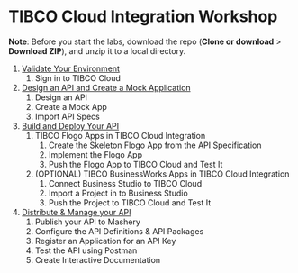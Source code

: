 # TIBCO Cloud Integration Workshop

**Note**: Before you start the labs, download the repo (**Clone or download** > **Download ZIP**), and unzip it to a local directory.

1. [Validate Your Environment](doc/000.md)
    1. Sign in to TIBCO Cloud
2. [Design an API and Create a Mock Application](doc/001.md)
    1. Design an API
    2. Create a Mock App
    3. Import API Specs
3. [Build and Deploy Your API](doc/002.md)
    1. TIBCO Flogo Apps in TIBCO Cloud Integration
       1. Create the Skeleton Flogo App from the API Specification
       2. Implement the Flogo App
       3. Push the Flogo App to TIBCO Cloud and Test It
   2. (OPTIONAL) TIBCO BusinessWorks Apps in TIBCO Cloud Integration
       1. Connect Business Studio to TIBCO Cloud
       2. Import a Project in to Business Studio
       3. Push the Project to TIBCO Cloud and Test It
4. [Distribute & Manage your API](doc/003.md)
    1. Publish your API to Mashery
    2. Configure the API Definitions & API Packages
    3. Register an Application for an API Key
    4. Test the API using Postman
    5. Create Interactive Documentation
